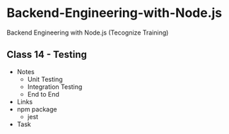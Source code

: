 # Backend-Engineering-with-Node.js

Backend Engineering with Node.js (Tecognize Training)

## Class 14 - Testing

- Notes
  - Unit Testing
  - Integration Testing
  - End to End
- Links
- npm package
  - jest
- Task
